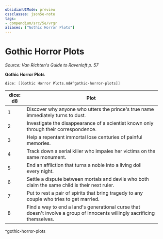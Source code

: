 ```yaml
---
obsidianUIMode: preview
cssclasses: json5e-note
tags:
- compendium/src/5e/vrgr
aliases: ["Gothic Horror Plots"]
---
```

# Gothic Horror Plots
*Source: Van Richten's Guide to Ravenloft p. 57* 

**Gothic Horror Plots**

`dice: [[Gothic Horror Plots.md#^gothic-horror-plots]]`

| dice: d8 | Plot |
|----------|------|
| 1 | Discover why anyone who utters the prince's true name immediately turns to dust. |
| 2 | Investigate the disappearance of a scientist known only through their correspondence. |
| 3 | Help a repentant immortal lose centuries of painful memories. |
| 4 | Track down a serial killer who impales her victims on the same monument. |
| 5 | End an affliction that turns a noble into a living doll every night. |
| 6 | Settle a dispute between mortals and devils who both claim the same child is their next ruler. |
| 7 | Put to rest a pair of spirits that bring tragedy to any couple who tries to get married. |
| 8 | Find a way to end a land's generational curse that doesn't involve a group of innocents willingly sacrificing themselves. |
^gothic-horror-plots